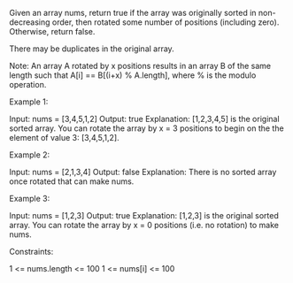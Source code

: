 Given an array nums, return true if the array was originally sorted in
non-decreasing order, then rotated some number of positions (including zero).
Otherwise, return false.

There may be duplicates in the original array.

Note: An array A rotated by x positions results in an array B of the same
length such that A[i] == B[(i+x) % A.length], where % is the modulo
operation.


Example 1:


Input: nums = [3,4,5,1,2]
Output: true
Explanation: [1,2,3,4,5] is the original sorted array.
You can rotate the array by x = 3 positions to begin on the the element of
value 3: [3,4,5,1,2].


Example 2:


Input: nums = [2,1,3,4]
Output: false
Explanation: There is no sorted array once rotated that can make nums.


Example 3:


Input: nums = [1,2,3]
Output: true
Explanation: [1,2,3] is the original sorted array.
You can rotate the array by x = 0 positions (i.e. no rotation) to make
nums.



Constraints:


1 <= nums.length <= 100
1 <= nums[i] <= 100





